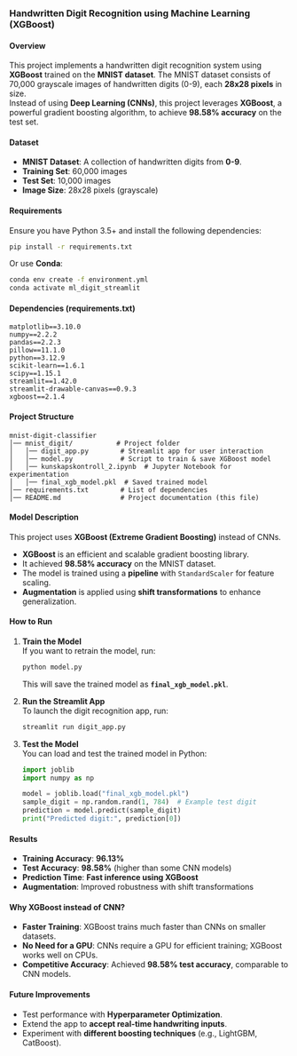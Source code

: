 ### **Handwritten Digit Recognition using Machine Learning (XGBoost)**

#### **Overview**

This project implements a handwritten digit recognition system using **XGBoost** trained on the **MNIST dataset**. The MNIST dataset consists of 70,000 grayscale images of handwritten digits (0-9), each **28x28 pixels** in size.\
Instead of using **Deep Learning (CNNs)**, this project leverages **XGBoost**, a powerful gradient boosting algorithm, to achieve **98.58% accuracy** on the test set.

#### **Dataset**

- **MNIST Dataset**: A collection of handwritten digits from **0-9**.
- **Training Set**: 60,000 images
- **Test Set**: 10,000 images
- **Image Size**: 28x28 pixels (grayscale)

#### **Requirements**

Ensure you have Python 3.5+ and install the following dependencies:

```bash
pip install -r requirements.txt
```

Or use **Conda**:

```bash
conda env create -f environment.yml
conda activate ml_digit_streamlit
```

#### **Dependencies (requirements.txt)**

```
matplotlib==3.10.0
numpy==2.2.2
pandas==2.2.3
pillow==11.1.0
python==3.12.9
scikit-learn==1.6.1
scipy==1.15.1
streamlit==1.42.0
streamlit-drawable-canvas==0.9.3
xgboost==2.1.4
```

#### **Project Structure**

```
mnist-digit-classifier
│── mnist_digit/           # Project folder
│   │── digit_app.py        # Streamlit app for user interaction
│   │── model.py            # Script to train & save XGBoost model
│   │── kunskapskontroll_2.ipynb  # Jupyter Notebook for experimentation
│   │── final_xgb_model.pkl  # Saved trained model
│── requirements.txt        # List of dependencies
│── README.md               # Project documentation (this file)
```

#### **Model Description**

This project uses **XGBoost (Extreme Gradient Boosting)** instead of CNNs.

- **XGBoost** is an efficient and scalable gradient boosting library.
- It achieved **98.58% accuracy** on the MNIST dataset.
- The model is trained using a **pipeline** with `StandardScaler` for feature scaling.
- **Augmentation** is applied using **shift transformations** to enhance generalization.

#### **How to Run**

1. **Train the Model**\
   If you want to retrain the model, run:

   ```bash
   python model.py
   ```

   This will save the trained model as **`final_xgb_model.pkl`**.

2. **Run the Streamlit App**\
   To launch the digit recognition app, run:

   ```bash
   streamlit run digit_app.py
   ```

3. **Test the Model**\
   You can load and test the trained model in Python:

   ```python
   import joblib
   import numpy as np

   model = joblib.load("final_xgb_model.pkl")
   sample_digit = np.random.rand(1, 784)  # Example test digit
   prediction = model.predict(sample_digit)
   print("Predicted digit:", prediction[0])
   ```

#### **Results**

- **Training Accuracy**: **96.13%**
- **Test Accuracy**: **98.58%** (higher than some CNN models)
- **Prediction Time**: **Fast inference using XGBoost**
- **Augmentation**: Improved robustness with shift transformations

#### **Why XGBoost instead of CNN?**

- **Faster Training**: XGBoost trains much faster than CNNs on smaller datasets.
- **No Need for a GPU**: CNNs require a GPU for efficient training; XGBoost works well on CPUs.
- **Competitive Accuracy**: Achieved **98.58% test accuracy**, comparable to CNN models.

#### **Future Improvements**

- Test performance with **Hyperparameter Optimization**.
- Extend the app to **accept real-time handwriting inputs**.
- Experiment with **different boosting techniques** (e.g., LightGBM, CatBoost).
